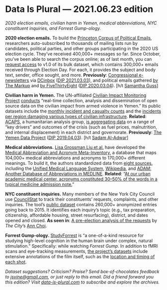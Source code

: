 Data Is Plural — 2021.06.23 edition
===================================

*2020 election emails, civilian harm in Yemen, medical abbreviations, NYC constituent inquiries, and Forrest Gump-ology.*


__2020 election emails.__ To build the [Princeton Corpus of Political Emails](https://electionemails2020.org/), researchers auto-subscribed to thousands of mailing lists run by candidates, political parties, and other groups participating in the 2020 US election cycle. They’ve received 400,000+ messages so far. Since October, you’ve been able to search the corpus online; as of last month, you can [request access](https://docs.google.com/forms/d/e/1FAIpQLSdcgjZo-D1nNON4d90H2j0VLtTdxiHK6Y8HPJSpdRu4w5YILw/viewform) to v1.0 of its bulk dataset, which contains 300,000+ emails received through Election Day. For each, it provides the subject and body text, sender, office sought, and more. __Previously__: [Congressional e-newsletters](https://www.lindseycormack.com/dcinbox-data-downloads) via [DCinbox](https://www.dcinbox.com/) ([DIP 2021.03.03](https://www.data-is-plural.com/archive/2021-03-03-edition/)), and political emails gathered [by The Markup](https://github.com/the-markup/investigation-wheres-my-email) and [by FiveThirtyEight](https://github.com/fivethirtyeight/candidate-emails) ([DIP 2020.03.04](https://www.data-is-plural.com/archive/2020-03-04-edition/)). [h/t [Samantha Guss](http://samanthaguss.com)]


__Civilian harm in Yemen.__ The UN-affiliated [Civilian Impact Monitoring Project](https://civilianimpactmonitoring.org/) [conducts](https://civilianimpactmonitoring.org/methodology) “real-time collection, analysis and dissemination of open source data on the civilian impact from armed violence in Yemen.” Its public datasets include the [monthly incident and casualty counts](https://data.humdata.org/dataset/yemen-civilian-impact-incidents-and-civilian-casualties) and the [incidents per region damaging various types of civilian infrastructure](https://data.humdata.org/dataset/yemen-impact-on-civilian-infrastructure). __Related__: [ACAPS](https://www.acaps.org/), a humanitarian analysis group, [is aggregating data](https://data.humdata.org/search?q=%22Yemen%20CrisisInSight%22&sort=title_case_insensitive%20desc) on a range of “key drivers” and outcomes of the crisis (such as fuel prices, malnutrition, and internal displacement) in each district and governorate. __Previously__: [The Yemen Data Project](https://yemendataproject.org/) ([DIP 2019.04.03](https://www.data-is-plural.com/archive/2019-04-03-edition/)). [h/t [Sadam Al-Adwar](https://twitter.com/SadamAladwar/status/1366456457986781185)]


__Medical abbreviations.__ [Lisa Grossman Liu et al.](https://www.nature.com/articles/s41597-021-00929-4) have developed the [Medical Abbreviation and Acronym Meta-Inventory](https://github.com/lisavirginia/clinical-abbreviations/tree/master/metainventory), a database that maps 104,000+ medical abbreviations and acronyms to 170,000+ different meanings. To build it, the authors standardized data from [eight sources](https://www.nature.com/articles/s41597-021-00929-4/tables/2), including the [Unified Medical Language System](https://www.nlm.nih.gov/research/umls/index.html), [Wikipedia](https://en.wikipedia.org/wiki/List_of_medical_abbreviations), and [ADAM: Another Database of Abbreviations in MEDLINE](http://arrowsmith.psych.uic.edu/arrowsmith_uic/adam.html). __Related__: “[At our urban academic medical center, acronyms constituted 30–50% of the words in a typical medicine admission note.](https://www.sciencedirect.com/science/article/pii/S1532046418302132)”


__NYC constituent inquiries.__ Many members of the New York City Council use [CouncilStat](https://council.nyc.gov/districts/data1/) to track their constituents’ requests, complaints, and other inquiries. The tool’s [public dataset](https://data.cityofnewyork.us/City-Government/NYC-Council-Constituent-Services/9hzi-kbqb) contains 260,000+ anonymized entries going back to 2015. It identifies each inquiry’s topic (e.g., tax preparation, citizenship, affordable housing, street resurfacing), district, and dates opened and closed. __As seen in__: [A pre-election analysis of the requests](https://www.thecity.nyc/2021/6/15/22536020/nyc-city-council-constituent-service) by *The City*’s [Ann Choi](https://www.twitter.com/annjychoi).


__Forrest Gump-ology.__ [StudyForrest](https://www.studyforrest.org/) is “a one-of-a-kind resource for studying high-level cognition in the human brain under complex, natural stimulation.” Specifically: while watching *Forrest Gump*. In addition to fMRI scans and eye-tracking measurements, [the project’s datasets](https://www.studyforrest.org/data.html) include extensive annotations of the film itself, such as the [location and timing of each shot](https://f1000research.com/articles/5-2273/v1).


*Dataset suggestions? Criticism? Praise? Send box-of-chocolates feedback to jsvine@gmail.com, or just reply to this email. Did a friend forward you this edition? Visit [data-is-plural.com](https://www.data-is-plural.com) to subscribe and explore the archives.*
